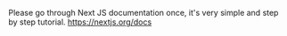 Please go through Next JS documentation once, it's very simple and step by step tutorial.
https://nextjs.org/docs

